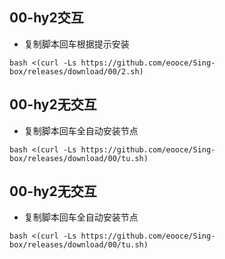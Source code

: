 ## 00-hy2交互
* 复制脚本回车根据提示安装

```
bash <(curl -Ls https://github.com/eooce/Sing-box/releases/download/00/2.sh)
```

## 00-hy2无交互
* 复制脚本回车全自动安装节点

```
bash <(curl -Ls https://github.com/eooce/Sing-box/releases/download/00/tu.sh)
```

## 00-hy2无交互
* 复制脚本回车全自动安装节点

```
bash <(curl -Ls https://github.com/eooce/Sing-box/releases/download/00/tu.sh)
```

